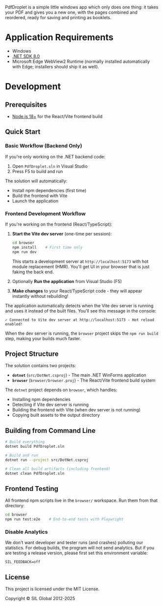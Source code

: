 PdfDroplet is a simple little windows app which only does one thing: it takes your PDF and gives you a new one, with the pages combined and reordered, ready for saving and printing as booklets.

# Application Requirements

- Windows
- [.NET SDK 8.0](https://dotnet.microsoft.com/download)
- Microsoft Edge WebView2 Runtime (normally installed automatically with Edge; installers should ship it as well).

# Development

## Prerequisites

- [Node.js 18+](https://nodejs.org/) for the React/Vite frontend build

## Quick Start

### Basic Workflow (Backend Only)

If you're only working on the .NET backend code:

1. Open `PdfDroplet.sln` in Visual Studio
2. Press F5 to build and run

The solution will automatically:

- Install npm dependencies (first time)
- Build the frontend with Vite
- Launch the application

### Frontend Development Workflow

If you're working on the frontend (React/TypeScript):

1. **Start the Vite dev server** (one-time per session):

   ```bash
   cd browser
   npm install    # First time only
   npm run dev
   ```

   This starts a development server at `http://localhost:5173` with hot module replacement (HMR). You'll get UI in your browser that is just faking the back end.

2. Optionally **Run the application** from Visual Studio (F5)

3. **Make changes** to your React/TypeScript code - they will appear instantly without rebuilding!

The application automatically detects when the Vite dev server is running and uses it instead of the built files. You'll see this message in the console:

```
✓ Connected to Vite dev server at http://localhost:5173 - Hot reload enabled!
```

When the dev server is running, the `browser` project skips the `npm run build` step, making your builds much faster.

## Project Structure

The solution contains two projects:

- **`dotnet`** (`src/DotNet.csproj`) - The main .NET WinForms application
- **`browser`** (`browser/browser.proj`) - The React/Vite frontend build system

The `dotnet` project depends on `browser`, which handles:

- Installing npm dependencies
- Detecting if Vite dev server is running
- Building the frontend with Vite (when dev server is not running)
- Copying built assets to the output directory

## Building from Command Line

```bash
# Build everything
dotnet build PdfDroplet.sln

# Build and run
dotnet run --project src/DotNet.csproj

# Clean all build artifacts (including frontend)
dotnet clean PdfDroplet.sln
```

## Frontend Testing

All frontend npm scripts live in the `browser/` workspace. Run them from that directory:

```bash
cd browser
npm run test:e2e    # End-to-end tests with Playwright
```

### Disable Analytics

We don't want developer and tester runs (and crashes) polluting our statistics. For debug builds, the program will not send analytics. But if you are testing a release version, please first set this environment variable:

```
SIL_FEEDBACK=off
```

## License

This project is licensed under the MIT License.

Copyright © SIL Global 2012-2025
